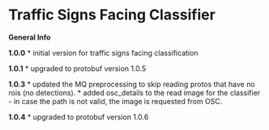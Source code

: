 # Traffic Signs Facing Classifier 

**General Info**

**1.0.0**
    * initial version for traffic signs facing classification
 
**1.0.1**
    * upgraded to protobuf version 1.0.5

**1.0.3**
    * updated the MQ preprocessing to skip reading protos that have no rois (no detections).
    * added osc_details to the read image for the classifier - in case the path is not valid, the image is requested
    from OSC.
    
**1.0.4**
    * upgraded to protobuf version 1.0.6